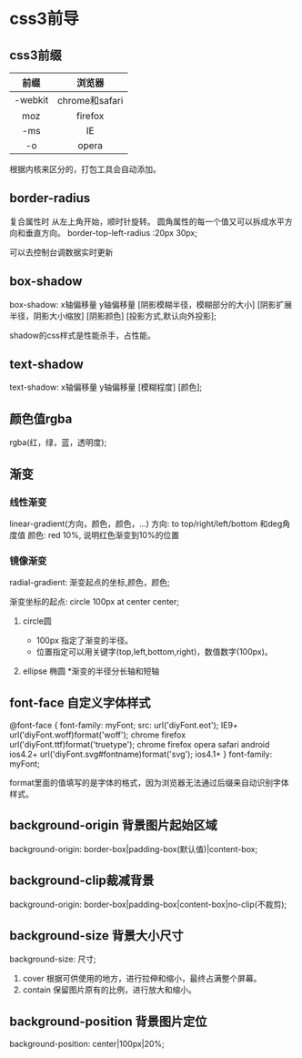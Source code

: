 # css3前导

## css3前缀

前缀 | 浏览器 |
:-: |:-: |
-webkit | chrome和safari |
moz | firefox |
-ms | IE |
-o | opera|
根据内核来区分的，打包工具会自动添加。

## border-radius

复合属性时 从左上角开始，顺时针旋转。
圆角属性的每一个值又可以拆成水平方向和垂直方向。
border-top-left-radius :20px 30px;

可以去控制台调数据实时更新

## box-shadow

box-shadow: x轴偏移量 y轴偏移量 [阴影模糊半径，模糊部分的大小] [阴影扩展半径，阴影大小缩放] [阴影颜色] [投影方式,默认向外投影];

shadow的css样式是性能杀手，占性能。

## text-shadow

text-shadow: x轴偏移量 y轴偏移量 [模糊程度] [颜色];

## 颜色值rgba

rgba(红，绿，蓝，透明度);

## 渐变

### 线性渐变

linear-gradient(方向，颜色，颜色，...)
方向: to top/right/left/bottom 和deg角度值
颜色: red 10%, 说明红色渐变到10%的位置

### 镜像渐变

radial-gradient: 渐变起点的坐标,颜色，颜色;

渐变坐标的起点: circle 100px at center center;

1. circle圆
   * 100px 指定了渐变的半径。
   * 位置指定可以用关键字(top,left,bottom,right)，数值数字(100px)。

2. ellipse 椭圆
   *渐变的半径分长轴和短轴

## font-face 自定义字体样式

@font-face {
    font-family: myFont;
    src: url('diyFont.eot');  IE9+
    url('diyFont.woff)format('woff');  chrome firefox
    url('diyFont.ttf)format('truetype');  chrome firefox opera safari android ios4.2+
    url('diyFont.svg#fontname)format('svg');   ios4.1+
}
font-family: myFont;

format里面的值填写的是字体的格式，因为浏览器无法通过后缀来自动识别字体样式。

## background-origin 背景图片起始区域

background-origin: border-box|padding-box(默认值)|content-box;

## background-clip裁减背景

background-origin: border-box|padding-box|content-box|no-clip(不裁剪);

## background-size 背景大小尺寸

background-size: 尺寸;

1. cover 根据可供使用的地方，进行拉伸和缩小，最终占满整个屏幕。
2. contain 保留图片原有的比例，进行放大和缩小。

## background-position 背景图片定位

background-position: center|100px|20%;
